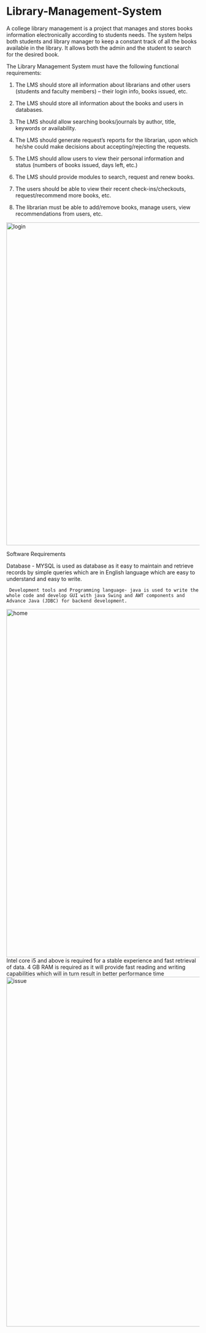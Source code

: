 # Library-Management-System
A college library management is a project that manages and stores books information electronically according to students needs. The system helps both students and library manager to keep a constant track of all the books available in the library. It allows both the admin and the student to search for the desired book.

The Library Management System must have the following functional requirements:
1.	The LMS should store all information about librarians and other users (students and faculty members) – their login info, books issued, etc.

2.	The LMS should store all information about the books and users in databases.

3.	 The LMS should allow searching books/journals by author, title, keywords or availability.

4.	 The LMS should generate request’s reports for the librarian, upon which he/she could make decisions about accepting/rejecting the requests.

5.	The LMS should allow users to view their personal information and status (numbers of books issued, days left, etc.)

6.	The LMS should provide modules to search, request and renew books.

7.	 The users should be able to view their recent check-ins/checkouts, request/recommend more books, etc.

8.	The librarian must be able to add/remove books, manage users, view recommendations from users, etc.

<img width="841" alt="login" src="https://user-images.githubusercontent.com/89973994/194000105-e4da778d-50b8-484e-86c0-3d6327262a21.PNG">

Software Requirements

 Database - MYSQL is used as database as it easy to maintain and
retrieve records by simple queries which are in English language which are easy to understand and easy to write.

	 Development tools and Programming language- java is used to write the whole code and develop GUI with java Swing and AWT components and Advance Java (JDBC) for backend development.
<img width="907" alt="home" src="https://user-images.githubusercontent.com/89973994/194000243-ce51daed-087e-4272-b654-c5aab339812e.PNG">
Intel core i5 and above is required for a stable experience and fast retrieval of data.
4 GB RAM is required as it will provide fast reading and writing capabilities which will in turn result in better performance time

<img width="911" alt="issue" src="https://user-images.githubusercontent.com/89973994/194000338-e4abbac5-1f3b-476c-8841-a1c13e560eec.PNG">
